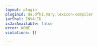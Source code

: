 ```yaml
---
layout: plugin
pluginId: de.dfki.mary.lexicon-compiler
jarSha1: INVALID
isJarAvailable: false
error: NONE
violations: []

---
```

